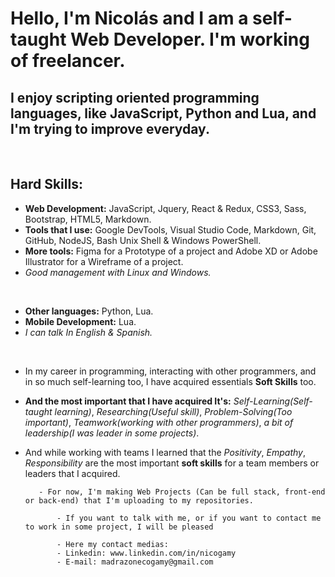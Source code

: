 # Hello, I'm Nicolás and I am a self-taught **Web Developer**. I'm working of freelancer.
## I enjoy scripting oriented programming languages, like JavaScript, Python and Lua, and I'm trying to improve everyday.

<br>

## **Hard Skills:**
- **Web Development:** JavaScript, Jquery, React & Redux, CSS3, Sass, Bootstrap, HTML5, Markdown.
- **Tools that I use:** Google DevTools, Visual Studio Code, Markdown, Git, GitHub, NodeJS, Bash Unix Shell & Windows PowerShell.
- **More tools:** Figma for a Prototype of a project and Adobe XD or Adobe Illustrator for a Wireframe of a project.
- *Good management with Linux and Windows.*

<br>

- **Other languages:** Python, Lua.
- **Mobile Development:** Lua.
- *I can talk In English & Spanish.*

<br>

- In my career in programming, interacting with other programmers, and in so much self-learning too, I have acquired essentials **Soft Skills** too.
- **And the most important that I have acquired It's:** *Self-Learning(Self-taught learning)*, *Researching(Useful skill)*, *Problem-Solving(Too important)*, *Teamwork(working with other programmers)*, *a bit of leadership(I was leader in some projects)*.
- And while working with teams I learned that the *Positivity*, *Empathy*, *Responsibility* are the most important **soft skills** for a team members or leaders that I acquired.
                                              
                                              
         - For now, I'm making Web Projects (Can be full stack, front-end or back-end) that I'm uploading to my repositories.
             
             - If you want to talk with me, or if you want to contact me to work in some project, I will be pleased
             
             - Here my contact medias: 
             - Linkedin: www.linkedin.com/in/nicogamy
             - E-mail: madrazonecogamy@gmail.com
